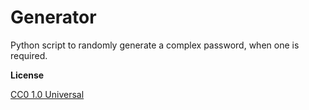 # Generator

Python script to randomly generate a complex password, when one is required.

**License**

[CC0 1.0 Universal](https://creativecommons.org/publicdomain/zero/1.0/)
